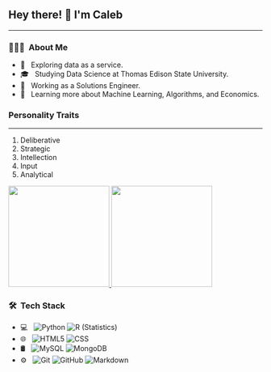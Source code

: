 ## Hey there! 👋 I'm Caleb
***

### 👨🏻‍💻 &nbsp;About Me

- 🤔 &nbsp; Exploring data as a service.
- 🎓 &nbsp; Studying Data Science at Thomas Edison State University.
- 💼 &nbsp; Working as a Solutions Engineer.
- 🌱 &nbsp; Learning more about Machine Learning, Algorithms, and Economics.

### Personality Traits
***
1. Deliberative
2. Strategic
3. Intellection
4. Input
5. Analytical


<a href="https://github.com/calebjcourtney">
  <img height="200em" src="https://github-readme-stats.vercel.app/api?username=calebjcourtney&theme=buefy&show_icons=true" />
  <img height="200em" src="https://github-readme-stats.vercel.app/api/top-langs/?username=calebjcourtney&theme=buefy&layout=compact" />
</a>


<h3> 🛠 &nbsp;Tech Stack</h3>

- 💻 &nbsp;
  ![Python](https://img.shields.io/badge/-Python-333333?style=flat&logo=python)
  ![R (Statistics)](https://img.shields.io/badge/-R-333333?style=flat&logo=R&logoColor=276DC3)
- 🌐 &nbsp;
  ![HTML5](https://img.shields.io/badge/-HTML5-333333?style=flat&logo=HTML5)
  ![CSS](https://img.shields.io/badge/-CSS-333333?style=flat&logo=CSS3&logoColor=1572B6)
- 🛢 &nbsp;
  ![MySQL](https://img.shields.io/badge/-MySQL-333333?style=flat&logo=mysql)
  ![MongoDB](https://img.shields.io/badge/-MongoDB-333333?style=flat&logo=mongodb)
- ⚙️ &nbsp;
  ![Git](https://img.shields.io/badge/-Git-333333?style=flat&logo=git)
  ![GitHub](https://img.shields.io/badge/-GitHub-333333?style=flat&logo=github)
  ![Markdown](https://img.shields.io/badge/-Markdown-333333?style=flat&logo=markdown)

<br/>
